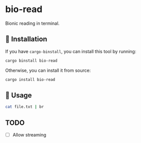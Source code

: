 # bio-read

Bionic reading in terminal.

## 🚀 Installation

If you have `cargo-binstall`, you can install this tool by running:

```bash
cargo binstall bio-read
```

Otherwise, you can install it from source:

```bash
cargo install bio-read
```

## 📖 Usage

```bash
cat file.txt | br
```

## TODO

- [ ] Allow streaming
